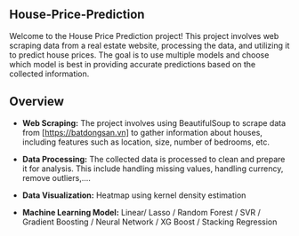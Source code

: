 ## House-Price-Prediction
Welcome to the House Price Prediction project! This project involves web scraping data from a real estate website, processing the data, and utilizing it to predict house prices. The goal is to use multiple models and choose which model is best in providing accurate predictions based on the collected information.

## Overview

- **Web Scraping:** The project involves using BeautifulSoup to scrape data from [https://batdongsan.vn] to gather information about houses, including features such as location, size, number of bedrooms, etc.

- **Data Processing:** The collected data is processed to clean and prepare it for analysis. This include handling missing values, handling currency, remove outliers,....

- **Data Visualization:** Heatmap using kernel density estimation

- **Machine Learning Model:** Linear/ Lasso / Random Forest / SVR / Gradient Boosting / Neural Network / XG Boost / Stacking Regression
